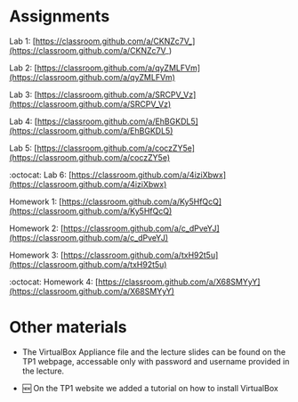 # Assignments

Lab 1: [https://classroom.github.com/a/CKNZc7V_](https://classroom.github.com/a/CKNZc7V_)

Lab 2: [https://classroom.github.com/a/qyZMLFVm](https://classroom.github.com/a/qyZMLFVm)

Lab 3: [https://classroom.github.com/a/SRCPV_Vz](https://classroom.github.com/a/SRCPV_Vz)

Lab 4: [https://classroom.github.com/a/EhBGKDL5](https://classroom.github.com/a/EhBGKDL5)

Lab 5: [https://classroom.github.com/a/coczZY5e](https://classroom.github.com/a/coczZY5e)

:octocat: Lab 6: [https://classroom.github.com/a/4iziXbwx](https://classroom.github.com/a/4iziXbwx)

Homework 1: [https://classroom.github.com/a/Ky5HfQcQ](https://classroom.github.com/a/Ky5HfQcQ)

Homework 2: [https://classroom.github.com/a/c_dPveYJ](https://classroom.github.com/a/c_dPveYJ)

Homework 3: [https://classroom.github.com/a/txH92t5u](https://classroom.github.com/a/txH92t5u)

:octocat: Homework 4: [https://classroom.github.com/a/X68SMYyY](https://classroom.github.com/a/X68SMYyY)

# Other materials

* The VirtualBox Appliance file and the lecture slides can be found on the TP1 webpage,
accessable only with password and username provided in the lecture.

* :new: On the TP1 website we added a tutorial on how to install VirtualBox 
